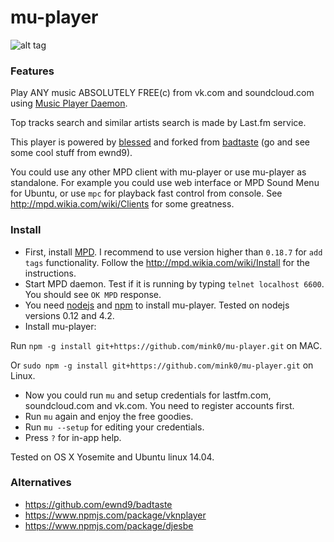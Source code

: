 # mu-player

![alt tag](https://github.com/mink0/mu-player/blob/master/screenshot.png)
### Features

  Play ANY music ABSOLUTELY FREE(c) from vk.com and soundcloud.com using [Music Player Daemon](http://www.musicpd.org/).
  
  Top tracks search and similar artists search is made by Last.fm service.
  
  This player is powered by [blessed](https://github.com/chjj/blessed) and forked from [badtaste](https://github.com/ewnd9/badtaste) (go and see some cool stuff from ewnd9). 
  
  You could use any other MPD client with mu-player or use mu-player as standalone. For example you could use web interface or MPD Sound Menu for Ubuntu, or use `mpc` for playback fast control from console. See http://mpd.wikia.com/wiki/Clients for some greatness.

### Install
  * First, install [MPD](http://www.musicpd.org/). I recommend to use version higher than `0.18.7` for `add tags` functionality. Follow the http://mpd.wikia.com/wiki/Install for the instructions.
  * Start MPD daemon. Test if it is running by typing `telnet localhost 6600`. You should see `OK MPD` response.
  * You need [nodejs](https://nodejs.org/) and [npm](https://www.npmjs.com/) to install mu-player. Tested on nodejs versions 0.12 and 4.2.
  * Install mu-player:
  
Run `npm -g install git+https://github.com/mink0/mu-player.git` on MAC.

Or `sudo npm -g install git+https://github.com/mink0/mu-player.git` on Linux.
  
  * Now you could run `mu` and setup credentials for lastfm.com, soundcloud.com and vk.com. You need to register accounts first.
  * Run `mu` again and enjoy the free goodies.
  * Run `mu --setup` for editing your credentials.
  * Press `?` for in-app help.

Tested on OS X Yosemite and Ubuntu linux 14.04.

### Alternatives
- https://github.com/ewnd9/badtaste
- https://www.npmjs.com/package/vknplayer
- https://www.npmjs.com/package/djesbe
